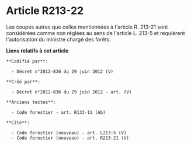 # Article R213-22

Les coupes autres que celles mentionnées à l'article R. 213-21 sont considérées comme non réglées au sens de l'article L.
213-5 et requièrent l'autorisation du ministre chargé des forêts.

**Liens relatifs à cet article**

	**Codifié par**:

	  - Décret n°2012-836 du 29 juin 2012 (V)

	**Créé par**:

	  - Décret n°2012-836 du 29 juin 2012 - art. (V)

	**Anciens textes**:

	  - Code forestier - art. R133-11 (Ab)

	**Cite**:

	  - Code forestier (nouveau) - art. L213-5 (V)
	  - Code forestier (nouveau) - art. R213-21 (V)
